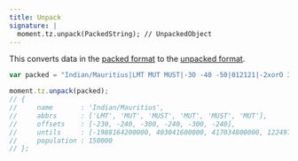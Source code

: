 ```yaml
---
title: Unpack
signature: |
  moment.tz.unpack(PackedString); // UnpackedObject
---
```


This converts data in the [packed format](#/data-formats/packed-format/)
to the [unpacked format](#/data-formats/unpacked-format/).

```js
var packed = "Indian/Mauritius|LMT MUT MUST|-3O -40 -50|012121|-2xorO 34unO 14L0 12kr0 11z0|15e4";

moment.tz.unpack(packed);
// {
//     name       : 'Indian/Mauritius',
//     abbrs      : ['LMT', 'MUT', 'MUST', 'MUT', 'MUST', 'MUT'],
//     offsets    : [-230, -240, -300, -240, -300, -240],
//     untils     : [-1988164200000, 403041600000, 417034800000, 1224972000000, 1238274000000, null],
//     population : 150000
// };
```